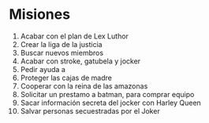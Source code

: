 # Misiones

1. Acabar con el plan de Lex Luthor
2. Crear la liga de la justicia
3. Buscar nuevos miembros
4. Acabar con stroke, gatubela y jocker
5. Pedir ayuda a 
6. Proteger las cajas de madre
7. Cooperar con la reina de las amazonas
8. Solicitar un prestamo a batman, para comprar equipo
9. Sacar información secreta del jocker con Harley Queen
10. Salvar personas secuestradas por el Joker
